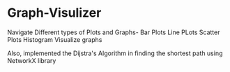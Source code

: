 # Graph-Visulizer
Navigate Different types of Plots and Graphs- 
Bar Plots
Line PLots
Scatter Plots
Histogram
Visualize graphs

Also, implemented the Dijstra's Algorithm in finding the shortest path using NetworkX library


